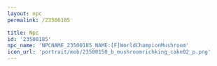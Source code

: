 ```yaml
---
layout: npc
permalink: /23500185

title: Npc
id: '23500185'
npc_name: 'NPCNAME_23500185_NAME:[F]WorldChampionMushroom'
icon_url: 'portrait/mob/23500150_b_mushroomrichking_cake02_p.png'
---
```

